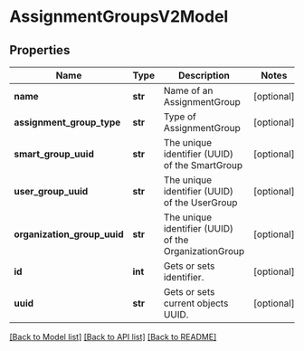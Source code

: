 # AssignmentGroupsV2Model

## Properties
Name | Type | Description | Notes
------------ | ------------- | ------------- | -------------
**name** | **str** | Name of an AssignmentGroup | [optional] 
**assignment_group_type** | **str** | Type of AssignmentGroup | [optional] 
**smart_group_uuid** | **str** | The unique identifier (UUID) of the SmartGroup | [optional] 
**user_group_uuid** | **str** | The unique identifier (UUID) of the UserGroup | [optional] 
**organization_group_uuid** | **str** | The unique identifier (UUID) of the OrganizationGroup | [optional] 
**id** | **int** | Gets or sets identifier. | [optional] 
**uuid** | **str** | Gets or sets current objects UUID. | [optional] 

[[Back to Model list]](../README.md#documentation-for-models) [[Back to API list]](../README.md#documentation-for-api-endpoints) [[Back to README]](../README.md)


